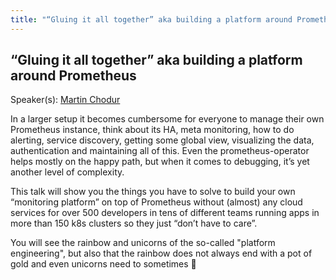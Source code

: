 ```yaml
---
title: "“Gluing it all together” aka building a platform around Prometheus"
---
```


## “Gluing it all together” aka building a platform around Prometheus

Speaker(s): [Martin Chodur](../../speakers/martin-chodur)

In a larger setup it becomes cumbersome for everyone to manage their own Prometheus instance, think about its HA, meta monitoring, how to do alerting, service discovery, getting some global view, visualizing the data, authentication and maintaining all of this. Even the prometheus-operator helps mostly on the happy path, but when it comes to debugging, it’s yet another level of complexity.

This talk will show you the things you have to solve to build your own  “monitoring platform” on top of Prometheus without (almost) any cloud services for over 500 developers in tens of different teams running apps in more than 150 k8s clusters so they just “don’t have to care”.

You will see the rainbow and unicorns of the so-called "platform engineering", but also that the rainbow does not always end with a pot of gold and even unicorns need to sometimes 💩

